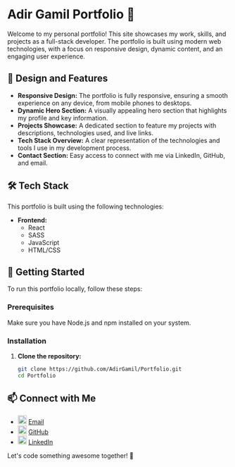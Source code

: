 # Adir Gamil Portfolio 🌟

Welcome to my personal portfolio! This site showcases my work, skills, and projects as a full-stack developer. The portfolio is built using modern web technologies, with a focus on responsive design, dynamic content, and an engaging user experience.

## 🎨 Design and Features

- **Responsive Design:** The portfolio is fully responsive, ensuring a smooth experience on any device, from mobile phones to desktops.
- **Dynamic Hero Section:** A visually appealing hero section that highlights my profile and key information.
- **Projects Showcase:** A dedicated section to feature my projects with descriptions, technologies used, and live links.
- **Tech Stack Overview:** A clear representation of the technologies and tools I use in my development process.
- **Contact Section:** Easy access to connect with me via LinkedIn, GitHub, and email.

## 🛠️ Tech Stack

This portfolio is built using the following technologies:

- **Frontend:**
  - React
  - SASS
  - JavaScript
  - HTML/CSS

## 🚀 Getting Started

To run this portfolio locally, follow these steps:

### Prerequisites

Make sure you have Node.js and npm installed on your system.

### Installation

1. **Clone the repository:**

   ```bash
   git clone https://github.com/AdirGamil/Portfolio.git
   cd Portfolio
   ```

## 📫 Connect with Me

- <img width="20" height="20" src="https://img.icons8.com/fluent/48/000000/email-open.png" alt="Email"/> [Email](mailto:2000adir2000@gmail.com)
- <img width="20" height="20" src="https://img.icons8.com/fluent/48/000000/github.png" alt="GitHub"/> [GitHub](https://github.com/AdirGamil)
- <img width="20" height="20" src="https://img.icons8.com/fluent/48/000000/linkedin.png" alt="LinkedIn"/> [LinkedIn](https://www.linkedin.com/in/adirg/)

Let's code something awesome together! 🚀
